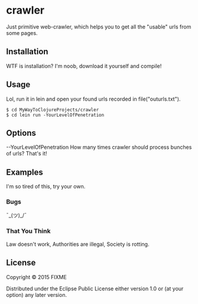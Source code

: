 # crawler

Just primitive web-crawler, which helps you to get all the "usable" urls from some pages.

## Installation

WTF is installation? I'm noob, download it yourself and compile!

## Usage

Lol, run it in lein and open your found urls recorded in file("outurls.txt").

    $ cd MyWayToClojureProjects/crawler
    $ cd lein run -YourLevelOfPenetration

## Options

--YourLevelOfPenetration
How many times crawler should process bunches of urls? That's it!

## Examples

I'm so tired of this, try your own.

### Bugs

¯\_(ツ)_/¯

### That You Think

Law doesn't work, Authorities are illegal, Society is rotting.

## License

Copyright © 2015 FIXME

Distributed under the Eclipse Public License either version 1.0 or (at
your option) any later version.
